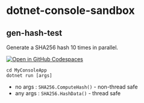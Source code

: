 # dotnet-console-sandbox

## gen-hash-test
Generate a SHA256 hash 10 times in parallel.

[![Open in GitHub Codespaces](https://github.com/codespaces/badge.svg)](https://codespaces.new/nhs-tkawasaki/dotnet-console-sandbox/tree/get-hash-test)
```
cd MyConsoleApp
dotnet run [args]
```
* no args : `SHA256.ComputeHash()` - non-thread safe
* any args : `SHA256.HashData()` - thread safe
